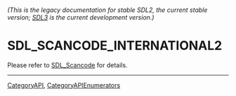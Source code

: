 ###### (This is the legacy documentation for stable SDL2, the current stable version; [SDL3](https://wiki.libsdl.org/SDL3/) is the current development version.)
# SDL_SCANCODE_INTERNATIONAL2

Please refer to [SDL_Scancode](SDL_Scancode) for details.

----
[CategoryAPI](CategoryAPI), [CategoryAPIEnumerators](CategoryAPIEnumerators)

